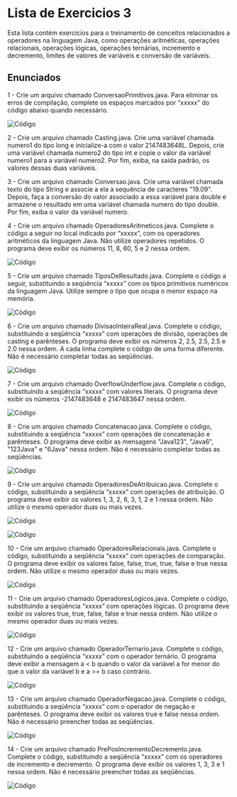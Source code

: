 # Lista de Exercicios 3
Esta lista contém exercicios para o treinamento de conceitos relacionados a operadores na linguagem Java, como operações aritméticas, operações relacionais, operações lógicas, operações ternárias, incremento e decremento, limites de valores de variáveis e conversão de variáveis.
## Enunciados
1 - Crie um arquivo chamado ConversaoPrimitivos.java. Para eliminar os erros de compilação, complete os espaços marcados por “xxxxx” do código abaixo quando necessário.

![Código](../img/Lista3-Exercicio01.jpg)

2 - Crie um arquivo chamado Casting.java. Crie uma variável chamada numero1 do tipo long e inicialize-a com o valor 2147483648L. Depois, crie uma variável chamada numero2 do tipo int e copie o valor da variável numero1 para a variável numero2. Por fim, exiba, na saída padrão, os valores dessas duas variáveis.

3 - Crie um arquivo chamado Conversao.java. Crie uma variável chamada texto do tipo String e associe a ela a sequência de caracteres "19.09". Depois, faça a conversão do valor associado a essa variável para double e armazene o resultado em uma variável chamada numero do tipo double. Por fim, exiba o valor da variável numero.

4 - Crie um arquivo chamado OperadoresAritmeticos.java. Complete o código a seguir no local indicado por “xxxxx”, com os operadores aritméticos da linguagem Java. Não utilize operadores repetidos. O programa deve exibir os números 11, 8, 60, 5 e 2 nessa ordem.

![Código](../img/Lista3-Exercicio04.jpg)

5 - Crie um arquivo chamado TiposDeResultado.java. Complete o código a seguir, substituindo a
seqüência “xxxxx” com os tipos primitivos numéricos da linguagem Java. Utilize sempre o tipo que
ocupa o menor espaço na memória.

![Código](../img/Lista3-Exercicio05.jpg)

6 - Crie um arquivo chamado DivisaoInteiraReal.java. Complete o código, substituindo a seqüência “xxxxx” com operações de divisão, operações de casting e parênteses. O programa deve exibir os números 2, 2.5, 2.5, 2.5 e 2.0 nessa ordem. A cada linha complete o código de uma forma diferente. Não é necessário completar todas as seqüências.

![Código](../img/Lista3-Exercicio06.jpg)

7 - Crie um arquivo chamado OverflowUnderflow.java. Complete o código, substituindo a seqüência “xxxxx” com valores literais. O programa deve exibir os números -2147483648 e 2147483647 nessa ordem.

![Código](../img/Lista3-Exercicio07.jpg)

8 - Crie um arquivo chamado Concatenacao.java. Complete o código, substituindo a seqüência “xxxxx” com operações de concatenação e parênteses. O programa deve exibir as mensagens "Java123", "Java6", "123Java" e "6Java" nessa ordem. Não é necessário completar todas as seqüências.

![Código](../img/Lista3-Exercicio08.jpg)

9 - Crie um arquivo chamado OperadoresDeAtribuicao.java. Complete o código, substituindo a seqüência “xxxxx” com operações de atribuição. O programa deve exibir os valores 1, 3, 2, 6, 3, 1, 2 e 1 nessa ordem. Não utilize o mesmo operador duas ou mais vezes.

![Código](../img/Lista3-Exercicio09a.jpg)

![Código](../img/Lista3-Exercicio09b.jpg)

10 - Crie um arquivo chamado OperadoresRelacionais.java. Complete o código, substituindo a seqüência “xxxxx” com operações de comparação. O programa deve exibir os valores false, false, true, true, false e true nessa ordem. Não utilize o mesmo operador duas ou mais vezes.

![Código](../img/Lista3-Exercicio10.jpg)

11 - Crie um arquivo chamado OperadoresLogicos.java. Complete o código, substituindo a seqüência “xxxxx” com operações lógicas. O programa deve exibir os valores true, true, false, false e true nessa ordem. Não utilize o mesmo operador duas ou mais vezes.

![Código](../img/Lista3-Exercicio11.jpg)

12 - Crie um arquivo chamado OperadorTernario.java. Complete o código, substituindo a seqüência “xxxxx” com o operador ternário. O programa deve exibir a mensagem a < b quando o valor da variável a for menor do que o valor da variável b e a >= b caso contrário.

![Código](../img/Lista3-Exercicio12.jpg)

13 - Crie um arquivo chamado OperadorNegacao.java. Complete o código, substituindo a seqüência “xxxxx” com o operador de negação e parênteses. O programa deve exibir os valores true e false nessa ordem. Não é necessário preencher todas as seqüências.

![Código](../img/Lista3-Exercicio13.jpg)

14 - Crie um arquivo chamado PrePosIncrementoDecremento.java. Complete o código, substituindo a seqüência “xxxxx” com os operadores de incremento e decremento. O programa deve exibir os valores 1, 3, 3 e 1 nessa ordem. Não é necessário preencher todas as seqüências.

![Código](../img/Lista3-Exercicio14.jpg)